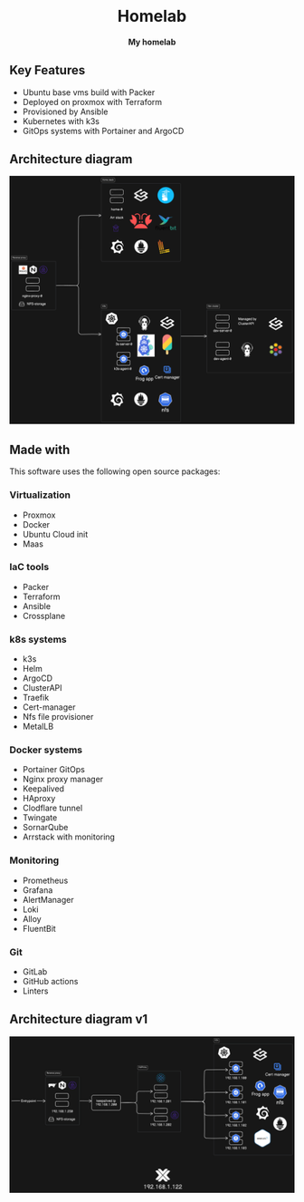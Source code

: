 
<h1 align="center">
  <br>
  <br>
  Homelab
  <br>
</h1>

<h4 align="center">My homelab </h4>

## Key Features

* Ubuntu base vms build with Packer
* Deployed on proxmox with Terraform
* Provisioned by Ansible
* Kubernetes with k3s
* GitOps systems with Portainer and ArgoCD

## Architecture diagram

![Alt text](/architecture_v2.png?raw=true "Architecture")

## Made with

This software uses the following open source packages:

### Virtualization

* Proxmox
* Docker
* Ubuntu Cloud init
* Maas

### IaC tools

* Packer
* Terraform
* Ansible
* Crossplane

### k8s systems

* k3s
* Helm
* ArgoCD
* ClusterAPI
* Traefik
* Cert-manager
* Nfs file provisioner
* MetalLB

### Docker systems

* Portainer GitOps
* Nginx proxy manager
* Keepalived
* HAproxy
* Clodflare tunnel
* Twingate
* SornarQube
* Arrstack with monitoring

### Monitoring

* Prometheus
* Grafana
* AlertManager
* Loki
* Alloy
* FluentBit

### Git

* GitLab
* GitHub actions
* Linters

## Architecture diagram v1

![Alt text](/architecture.png?raw=true "Title")
